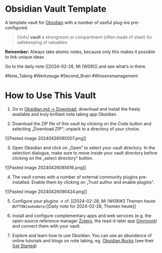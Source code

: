 # Obsidian Vault Template
 
 A template vault for [Obsidian](https://obsidian.md) with a number of useful plug-ins pre-configured.

> [!info] 
> **vault**
> a strongroom or compartment (often made of steel) for safekeeping of valuables  

**Remember:** Always take atomic notes, because only this makes it possible to link unique ideas

Go to the daily note [[2024-02-28, Mi (W09)]] and see what‘s in there.

#Note_Taking #Werkzeuge #Second_Brain #Wissensmanagement 

# How to Use This Vault

1. Go to [Obsidian.md → Download](https://obsidian.md/download), download and install the freely available and truly brilliant note taking app Obsidian.

2. Download the ZIP file of this vault by clicking on the Code button and selecting „Download ZIP“; unpack to a directory of your choice.

![[Pasted image 20240426085007.png]]
  
  3. Open Obsidian and click on „Open“ to select your vault directory. In the selection dialogue, make sure to move inside your vault directory before clicking on the „select directory“ button. 

![[Pasted image 20240426085616.png]]

4. The vault comes with a number of external community plugins pre-installed. Enable them by clicking on „Trust author and enable plugins“.

![[Pasted image 20240426090424.png]]

5. Configure your plugins → cf. [[2024-02-28, Mi (W09)#3 Themen heute `BUTTON[makeNote]`|Daily note for 2024-02-28, Themen heute]]

6. Install and configure complementary apps and web services (e.g. the open-source reference manager [Zotero](https://www.zotero.org), the read-it-later app [Omnivore](https://omnivore.app/)) and connect them with your vault.

7. Explore and learn how to use Obsidian. You can use an abundance of online tutorials and blogs on note taking, eg. [Obsidian Rocks](https://obsidian.rocks) (see their [Get Started](https://obsidian.rocks/getting-started-with-obsidian-a-beginners-guide/))